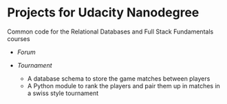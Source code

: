 Projects for Udacity Nanodegree
=============

Common code for the Relational Databases and Full Stack Fundamentals courses

- *Forum*

- *Tournament* 
	- A database schema to store the game matches between players
	- A Python module to rank the players and pair them up in matches in a swiss style tournament
